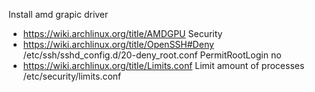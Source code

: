 Install amd grapic driver
- https://wiki.archlinux.org/title/AMDGPU
Security
- https://wiki.archlinux.org/title/OpenSSH#Deny
    /etc/ssh/sshd_config.d/20-deny_root.conf
    PermitRootLogin no
- https://wiki.archlinux.org/title/Limits.conf
Limit amount of processes
/etc/security/limits.conf
